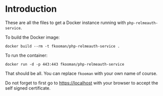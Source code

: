 # Introduction
These are all the files to get a Docker instance running with 
`php-relmeauth-service`.

To build the Docker image:

    docker build --rm -t fkooman/php-relmeauth-service .

To run the container:

    docker run -d -p 443:443 fkooman/php-relmeauth-service

That should be all. You can replace `fkooman` with your own name of course.

Do not forget to first go to [https://localhost](https://localhost) with your
browser to accept the self signed certificate.
